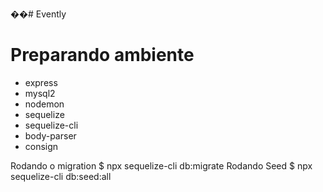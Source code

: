 ��# Evently

# Preparando ambiente
  * express
  * mysql2
  * nodemon
  * sequelize
  * sequelize-cli
  * body-parser
  * consign


  Rodando o migration
  $ npx sequelize-cli db:migrate
  Rodando Seed 
  $ npx sequelize-cli db:seed:all
